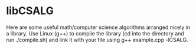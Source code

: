 # libCSALG
Here are some useful math/computer science algorithms arranged nicely in a library. Use Linux (g++) to compile the library (cd into the directory and run ./compile.sh) and link it with your file using g++ example.cpp -lCSALG.
